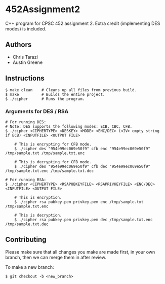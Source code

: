 # 452Assignment2

C++ program for CPSC 452 assignment 2. Extra credit (implementing DES modes) is included.

## Authors
 - Chris Tarazi
 - Austin Greene

## Instructions

```shell
$ make clean	# Cleans up all files from previous build.
$ make 			# Builds the entire project.
$ ./cipher 		# Runs the program.
```

### Arguments for DES / RSA

```shell
# For running DES:
# Note: DES supports the following modes: ECB, CBC, CFB.
$ ./cipher <CIPHERTYPE> <DESKEY> <MODE> <ENC/DEC> (<IV> empty string if ECB) <INPUTFILE> <OUTPUT FILE>

	# This is encrypting for CFB mode.
	$ ./cipher des "954e99ec069e50f9" cfb enc "954e99ec069e50f9" /tmp/sample.txt /tmp/sample.txt.enc 

	# This is decrypting for CFB mode.
	$ ./cipher des "954e99ec069e50f9" cfb dec "954e99ec069e50f9" /tmp/sample.txt.enc /tmp/sample.txt.dec
```

```shell
# For running RSA:
$ ./cipher <CIPHERTYPE> <RSAPUBKEYFILE> <RSAPRIVKEYFILE> <ENC/DEC> <INPUTFILE> <OUTPUT FILE>

	# This is encryption.
	$ ./cipher rsa pubkey.pem privkey.pem enc /tmp/sample.txt /tmp/sample.txt.enc

	# This is decryption.
	$ ./cipher rsa pubkey.pem privkey.pem dec /tmp/sample.txt.enc /tmp/sample.txt.dec
```

## Contributing

Please make sure that all changes you make are made first, in your own branch, then we can merge them in after review. 

To make a new branch:
```shell
$ git checkout -b <new_branch>
```
